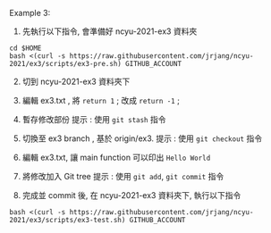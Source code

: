 Example 3:

1. 先執行以下指令, 會準備好 ncyu-2021-ex3 資料夾

```
cd $HOME
bash <(curl -s https://raw.githubusercontent.com/jrjang/ncyu-2021/ex3/scripts/ex3-pre.sh) GITHUB_ACCOUNT
```

2. 切到 ncyu-2021-ex3 資料夾下

3. 編輯 ex3.txt , 將 `return 1` ; 改成 `return -1` ;

4. 暫存修改部份
   提示 : 使用 `git stash` 指令

5. 切換至 ex3 branch , 基於 origin/ex3.
   提示 : 使用 `git checkout` 指令

6. 編輯 ex3.txt, 讓 main function 可以印出 `Hello World`

7. 將修改加入 Git tree
   提示 : 使用 `git add`, `git commit` 指令

8. 完成並 commit 後, 在 ncyu-2021-ex3 資料夾下, 執行以下指令

```
bash <(curl -s https://raw.githubusercontent.com/jrjang/ncyu-2021/ex3/scripts/ex3-test.sh) GITHUB_ACCOUNT
```

